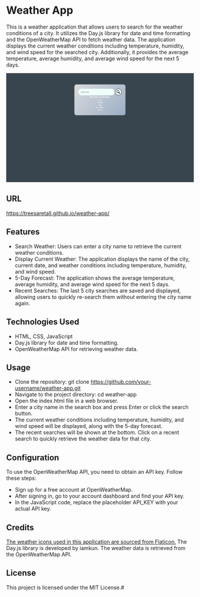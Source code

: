 # Weather App
This is a weather application that allows users to search for the weather conditions of a city. It utilizes the Day.js library for date and time formatting and the OpenWeatherMap API to fetch weather data. The application displays the current weather conditions including temperature, humidity, and wind speed for the searched city. Additionally, it provides the average temperature, average humidity, and average wind speed for the next 5 days.

![](./images/Screenshot%202023-05-21%20at%205.39.35%20PM.png)

## URL
https://treesaretall.github.io/weather-app/

## Features
- Search Weather: Users can enter a city name to retrieve the current weather conditions.
- Display Current Weather: The application displays the name of the city, current date, and weather conditions including temperature, humidity, and wind speed.
- 5-Day Forecast: The application shows the average temperature, average humidity, and average wind speed for the next 5 days.
- Recent Searches: The last 5 city searches are saved and displayed, allowing users to quickly re-search them without entering the city name again.

## Technologies Used
- HTML, CSS, JavaScript
- Day.js library for date and time formatting.
- OpenWeatherMap API for retrieving weather data.

## Usage
- Clone the repository: git clone https://github.com/your-username/weather-app.git
- Navigate to the project directory: cd weather-app
- Open the index.html file in a web browser.
- Enter a city name in the search box and press Enter or click the search button.
- The current weather conditions including temperature, humidity, and wind speed will be displayed, along with the 5-day forecast.
- The recent searches will be shown at the bottom. Click on a recent search to quickly retrieve the weather data for that city.

## Configuration
To use the OpenWeatherMap API, you need to obtain an API key. Follow these steps:

- Sign up for a free account at OpenWeatherMap.
- After signing in, go to your account dashboard and find your API key.
- In the JavaScript code, replace the placeholder API_KEY with your actual API key.

## Credits
<a href="https://www.flaticon.com/free-icons" title="Flaticon">The weather icons used in this application are sourced from Flaticon.</a>
The Day.js library is developed by iamkun.
The weather data is retrieved from the OpenWeatherMap API.

## License
This project is licensed under the MIT License.#